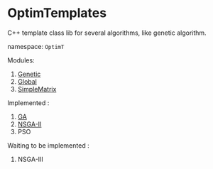 # OptimTemplates
 
C++ template class lib for several algorithms, like genetic algorithm.

namespace: `OptimT`

Modules:
1. [Genetic](./docs/Genetic.md)
2. [Global](./docs/Genetic.md)
3. [SimpleMatrix](./docs/SimpleMatrix.md)


Implemented : 
1. [GA](./docs/Genetic/SOGA.md)
2. [NSGA-II](./docs/Genetic/NSGA2.md)
3. PSO

Waiting to be implemented :
1. NSGA-III